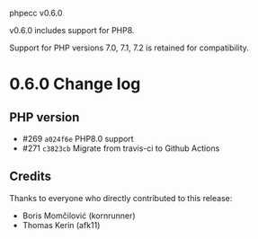 phpecc v0.6.0

v0.6.0 includes support for PHP8.

Support for PHP versions 7.0, 7.1, 7.2 is retained for compatibility.

0.6.0 Change log
================

## PHP version
- #269 `a024f6e` PHP8.0 support
- #271 `c3823cb` Migrate from travis-ci to Github Actions

## Credits

Thanks to everyone who directly contributed to this release:

 - Boris Momčilović (kornrunner)
 - Thomas Kerin (afk11)
